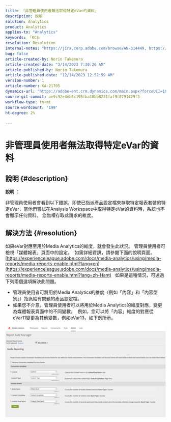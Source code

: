 ```yaml
---
title: 「非管理員使用者無法取得特定eVar的資料」
description: 說明
solution: Analytics
product: Analytics
applies-to: "Analytics"
keywords: 「KCS」
resolution: Resolution
internal-notes: "https://jira.corp.adobe.com/browse/AN-314449, https://jira.corp.adobe.com/browse/AN-288651"
bug: false
article-created-by: Norio Takemura
article-created-date: "3/14/2023 7:30:26 AM"
article-published-by: Norio Takemura
article-published-date: "12/14/2023 12:52:59 AM"
version-number: 1
article-number: KA-21705
dynamics-url: "https://adobe-ent.crm.dynamics.com/main.aspx?forceUCI=1&pagetype=entityrecord&etn=knowledgearticle&id=caa78e11-3ac2-ed11-83ff-6045bd006295"
source-git-commit: ae9c92e4eb8c195fba18bb8231faf9f0791429f3
workflow-type: tm+mt
source-wordcount: '199'
ht-degree: 2%

---
```


# 非管理員使用者無法取得特定eVar的資料

## 說明 {#description}


<b>說明</b> ：

非管理員使用者會看到以下錯誤，即使已指派產品設定檔來存取特定報表套裝的特定eVar，當他們嘗試在Analysis Workspace中取得特定eVar的資料時，系統也不會顯示任何資料。
您無權存取此請求的維度。


## 解決方法 {#resolution}


如果eVar對應至用於Media Analytics的維度，就會發生此狀況。
管理員使用者可檢視「媒體報表」頁面中的設定。  如需詳細資訊，請參閱下面的說明頁面。
[https://experienceleague.adobe.com/docs/media-analytics/using/media-reports/media-reports-enable.html?lang=en](https://experienceleague.adobe.com/docs/media-analytics/using/media-reports/media-reports-enable.html?lang=zh-Hant)
 
如果是這種情況，可透過下列兩個選項解決此問題。

- 管理員使用者可將用於Media Analytics的維度（例如「內容」和「內容型別」）指派給有問題的產品設定檔。
- 如果您不介意，管理員使用者可以將用於Media Analytics的維度對應，變更為媒體報表頁面中的不同變數。  例如，您可以將「內容」維度的對應從eVar11變更為其他變數，例如eVar13，如下例所示。


![](assets/c3c48629-06e0-ed11-a7c7-6045bd006e5a.png)
